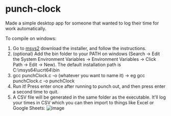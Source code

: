 # punch-clock
Made a simple desktop app for someone that wanted to log their time for work automatically.

To compile on windows:
  1. Go to [msys2](https://www.msys2.org/) download the installer, and follow the instructions.
  2. (optional) Add the bin folder to your PATH on windows (Search -> Edit the System Environment Variables -> Environment Variables -> Click Path -> Edit -> New).
  The default installation path is C:\msys64\ucrt64\bin
  3. gcc punchClock.c -o (whatever you want to name it) -> eg gcc punchClock.c -o punchClock
  4. Run it! Press enter once after running to punch out, and then press enter a second time to quit.
  5. A CSV file will be generated in the same folder as the executable. It'll log your times in CSV which you can then import to things like Excel or Google Sheets:
     ![image](https://github.com/Bradley-Lupien/punch-clock/assets/77309461/c5451c0c-8d87-4964-abc3-45c83cc54ba8)

